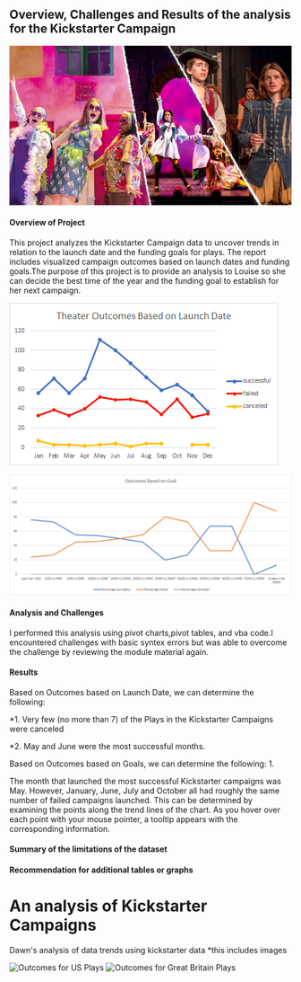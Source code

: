 ## Overview, Challenges and Results of the analysis for the Kickstarter Campaign 

![Image Title](OverviewPicDeliverable3.png)

#### Overview of Project
This project analyzes the Kickstarter Campaign data to uncover trends in relation to the launch date and the funding goals for plays. The report includes visualized campaign outcomes based on launch dates and funding goals.The purpose of this project is to provide an analysis to Louise so she can decide the best time of the year and the funding goal to establish for her next campaign.

![Image Title](https://github.com/DawnWalker12/-kickstarter-analysis-/blob/main/Theater_Outcomes_vs_Launch.png)



![Image Title](https://github.com/DawnWalker12/-kickstarter-analysis-/blob/main/Outcomes_vs_Goals.png)

#### Analysis and Challenges
I performed this analysis using pivot charts,pivot tables, and vba code.I encountered challenges with basic syntex errors but was able to overcome the challenge by reviewing the module material again.


#### Results
Based on Outcomes based on Launch Date, we can determine the following:

*1. Very few (no more than 7) of the Plays in the Kickstarter Campaigns were canceled

*2. May and June were the most successful months. 
	



Based on Outcomes based on Goals, we can determine the following:
1.


The month that launched the most successful Kickstarter campaigns was May. However, January, June, July and October all had roughly the same number of failed campaigns launched. This can be determined by examining the points along the trend lines of the chart. As you hover over each point with your mouse pointer, a tooltip appears with the corresponding information.

#### Summary of the limitations of the dataset

#### Recommendation for additional tables or graphs 




# An analysis of Kickstarter Campaigns
Dawn's analysis of data trends using kickstarter data
*this includes images

![Outcomes for US Plays](https://user-images.githubusercontent.com/96275527/147579267-8d67f51e-f069-4430-ba68-c10d10836883.png)
![Outcomes for Great Britain Plays](https://user-images.githubusercontent.com/96275527/147579277-5f76dd85-af57-47ce-a047-44e3205d3805.png)
